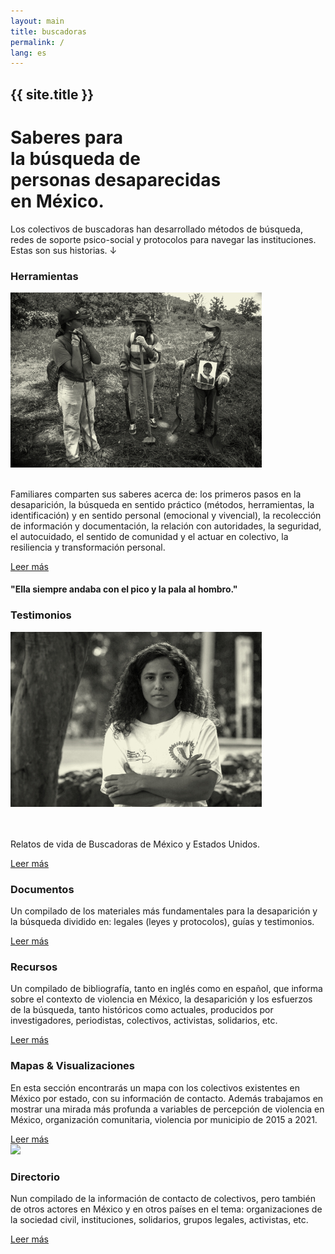 ```yaml
---
layout: main
title: buscadoras
permalink: /
lang: es
---
```


<div id="cover">
  <h2 class="page-subtitle">{{ site.title }}</h2>
  <div class="content-top">
    <h1>Saberes para <br>la búsqueda de <br><span class="color-brick">personas desaparecidas</span><br>en México.</h1>
    <p>Los colectivos de buscadoras han desarrollado métodos de búsqueda, redes de soporte psico-social y protocolos para navegar las instituciones. Estas son sus historias. <span class="color-brick">↓</span></p>
  </div>
</div>

<div class="panel" data-color="neutro"></div>

<div class="content-container">
<div class="archivo animatable fadeInUp" id="stories">
<h3>Herramientas</h3>
<div class="row">

  <div class="column">  
  <div class="main_img">
  <img src="assets/images/6C2A0616.jpg">
  </div>  
  </div>

  <div class="double-column">
  <br/><p>Familiares comparten sus saberes acerca de: los primeros pasos en la desaparición, la búsqueda en sentido práctico (métodos, herramientas, la identificación) y en sentido personal (emocional y vivencial), la recolección de información y documentación, la relación con autoridades, la seguridad, el autocuidado, el sentido de comunidad y el actuar en colectivo, la resiliencia y transformación personal.</p>
  <a href="{{ '/tools/' | absolute_url }}">Leer más</a>
  </div>
</div><!-- row -->
</div>
</div><!-- content-container -->




<div class="panel" data-color="earth"></div>

<div class="quote animatable fadeInUp">
<div class="content-container">
  <h4>"Ella siempre andaba con el pico y la pala al hombro."</h4>
</div>
</div>




<!--
<div class="bg-image animatable fadeInUp">
<div class="content-container">

<div class="archivo">
<h3>Buscadoras</h3>
<h4>“Ella siempre andaba con el pico y la pala al hombro”</h4>
</div>

</div>
</div>
-->

<!--
<div class="archivo animatable fadeInUp">
  <h3>Memoria Colectiva</h3>
  <div class="main_full_img">
    <img src="{{ '/assets/images/6C2A0942.jpg' | absolute_url }}" />
  </div>
</div>
-->






<div class="panel" data-color="neutro"></div>


<div class="content-container">


<div class="archivo">
  <h3>Testimonios</h3>
  <div class="row">

  <div class="column">
  <div class="main_img">
  <img src="assets/images/6C2A1100.jpg">
  </div>
  </div>

  <div class="double-column">
  <br/><br/><p>Relatos de vida de Buscadoras de México y Estados Unidos.</p>
  <a href="{{ '/testimonios/' | absolute_url }}">Leer más</a>
  </div>
</div>



<div class="archivo animatable fadeInUp" id="maps"  data-color="sky">
  <h3>Documentos</h3>
  <p>Un compilado de los materiales más fundamentales para la desaparición y la búsqueda dividido en: legales (leyes y protocolos), guías y testimonios.</p>
  <a href="{{ '/documentos/' | absolute_url }}">Leer más</a>
  <div class="main_full_img"></div>
</div>


<div class="archivo animatable fadeInUp" id="maps"  data-color="sky">
  <h3>Recursos</h3>
  <p>Un compilado de bibliografía, tanto en inglés como en español, que informa sobre el contexto de violencia en México, la desaparición y los esfuerzos de la búsqueda, tanto históricos como actuales, producidos por investigadores, periodistas, colectivos, activistas, solidarios, etc.</p>
  <a href="{{ '/recursos/' | absolute_url }}">Leer más</a>
  <div class="main_full_img"></div>
</div>



<div class="archivo animatable fadeInUp" id="maps"  data-color="sky">
  <h3>Mapas & Visualizaciones</h3>
  <p>En esta sección encontrarás un mapa con los colectivos existentes en México por estado, con su información de contacto. Además trabajamos en mostrar una mirada más profunda a variables de percepción de violencia en México, organización comunitaria, violencia por municipio de 2015 a 2021.</p>
  <a href="{{ '/datavis/' | absolute_url }}">Leer más</a>

  <div class="main_full_img">
  <img src="assets/images/bgG8L9s1bYKc.jpg">
  </div>

</div>



<div class="archivo animatable fadeInUp" id="resources" data-color="neutro">
  <h3>Directorio</h3>
  <p>Nun compilado de la información de contacto de colectivos, pero también de otros actores en México y en otros países en el tema: organizaciones de la sociedad civil, instituciones, solidarios, grupos legales, activistas, etc.</p>
  <a href="{{ '/directorio/' | absolute_url }}">Leer más</a>
</div>

</div> <!-- class="content-container" -->
